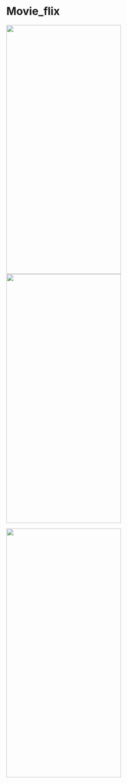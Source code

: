 # Movie_flix

<p float="left">
<img src = "https://github.com/KimmyDat/Movie_flix/assets/122064545/a515c951-7e72-49a6-b005-a58679a7b3e9.png" width = "300" height = "650">
<img src = "https://github.com/KimmyDat/Movie_flix/assets/122064545/9cbd230b-bab2-4a5e-9d19-9b53cbb021d7.png" width = "300" height = "650">
</p>
<img src = "https://github.com/KimmyDat/Movie_flix/assets/122064545/bbe892cc-ae2b-4feb-b981-8fffee9c629f.png" width = "300" height = "650">
